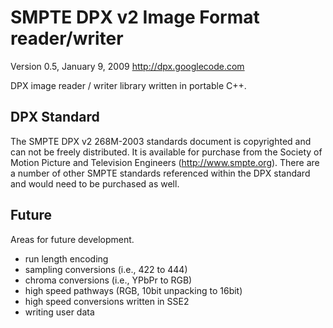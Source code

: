 # SMPTE DPX v2 Image Format reader/writer #
Version 0.5, January 9, 2009
http://dpx.googlecode.com

DPX image reader / writer library written in portable C++.



## DPX Standard ##

The SMPTE DPX v2 268M-2003 standards document is copyrighted and can
not be freely distributed.  It is available for purchase from the
Society of Motion Picture and Television Engineers (http://www.smpte.org).
There are a number of other SMPTE standards referenced within the
DPX standard and would need to be purchased as well.



## Future ##

Areas for future development.

  * run length encoding
  * sampling conversions (i.e., 422 to 444)
  * chroma conversions (i.e., YPbPr to RGB)
  * high speed pathways (RGB, 10bit unpacking to 16bit)
  * high speed conversions written in SSE2
  * writing user data